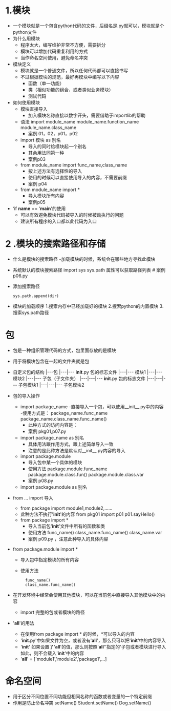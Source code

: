# 1.模块
- 一个模块就是一个包含python代码的文件，后缀名是.py就可以，模块就是个python文件
- 为什么用模块
    - 程序太大，编写维护非常不方便，需要拆分
    - 模块可以增加代码重复利用的方式
    - 当作命名空间使用，避免命名冲突
- 模块定义
    - 模块就是一个普通文件，所以任何代码都可以直接书写
    - 不过根据模块的规范，最好再模块中编写以下内容
        - 函数（单一功能）
        - 类（相似功能的组合，或者类似业务模块）
        - 测试代码
- 如何使用模块
    - 模块直接导入
        - 加入模块名称直接以数字开头，需要借助于importlib的帮助
    - 语法
        import module_name 
        module_name.function_name
        module_name.class_name
        - 案例 01，02，p01，p02
    - import 模块 as 别名
        - 导入的同时给模块起一个别名
        - 其余用法同第一种
        - 案例p03
    - from module_name import func_name,class_name
        - 按上述方法有选择性的导入
        - 使用的时候可以直接使用导入的内容，不需要前缀
        - 案例 p04
    - from module_name import *
        - 导入模块所有内容
        - 案例p05
- ‘if __name__ == '__main__'的使用
    - 可以有效避免模块代码被导入的时候被动执行的问题
    - 建议所有程序的入口都以此代码为入口
# 2 .模块的搜索路径和存储
- 什么是模块的搜索路径
    -加载模块的时候，系统会在哪些地方寻找此模块
- 系统默认的模块搜索路径
      import sys
      sys.path 属性可以获取路径列表
      # 案例p06.py
- 添加搜索路径
      
      sys.path.append(dir)
- 模块的加载顺序
    1.搜索内存中已经加载好的模块
    2.搜索python的内置模块
    3.搜索sys.path路径
# 包
- 包是一种组织管理代码的方式，包里面存放的是模块
- 用于将模块包含在一起的文件夹就是包
- 自定义包的结构
      |---包
      |---|--- __init__.py 包的标志文件
      |---|--- 模块1
      |---|--- 模块2
      |---|--- 子包（子文件夹）
      |---|---|--- __init__.py 包的标志文件
      |---|---|--- 子包模块1
      |---|---|--- 子包模块2
- 包的导入操作
    - import package_name
        -直接导入一个包，可以使用__init__.py中的内容
        -使用方式是：
            package_name.func_name
            package_name.class_name.func_name()
        - 此种方式的访问内容是：
        - 案例 pkg01,p07.py
    - import package_name as 别名
        - 具体用法跟作用方式，跟上述简单导入一致
        - 注意的是此种方法是默认对__init__.py内容的导入
    - import package.module
        - 导入包中某一个具体的模块
        - 使用方法
               package.module.func_name
               package.module.class.fun()
               package.module.class.var
        - 案例 p08.py
    - import package.module as 别名
- from ... import 导入
    - from package import module1,module2,......
    - 此种方法不执行'__init__'的内容
          from pkg01 import p01
          p01.sayHello()
    - from package import *
        - 导入当前包'__init__'文件中所有的函数和类
        - 使用方法
                func_name()
                class_name.func_name()
                class_name.var
        - 案例 p09.py ，注意此种导入的具体内容
        
- from package.module import *
    - 导入包中指定模块的所有内容
    - 使用方法
            
            func_name()
            class_name.func_name()
- 在开发环境中经常会使用其他模块，可以在当前包中直接导入其他模块中的内容
    - import 完整的包或者模块的路径

- '__all__'的用法
    - 在使用from package import * 的时候，*可以导入的内容
    - '__init__.py'中如果文件为空，或者没有'__all__'，那么只可以把'__init__'中的内容导入   
    - '__init__' 如果设置了'__all__'的值，那么则按照'__all__''指定的'子包或者模块进行导入
    如此，则不会载入'__init__'中的内容
    - '__all__' = ['module1','module2','package1',...]
          
# 命名空间
- 用于区分不同位置不同功能但相同名称的函数或者变量的一个特定前缀
- 作用是防止命名冲突
        setName()
        Student.setName()
        Dog.setName()
        
